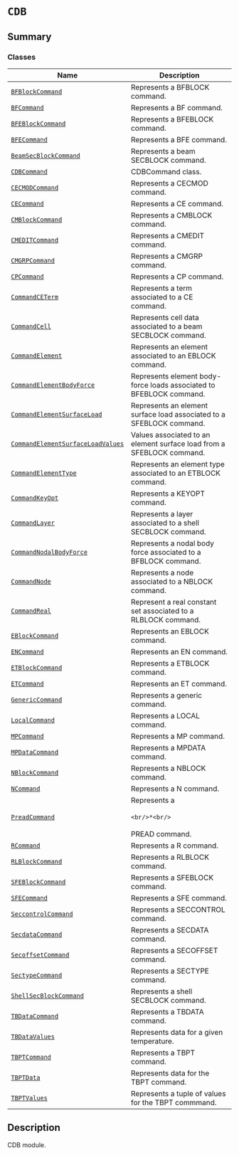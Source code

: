 # `CDB`

<a id="summary"></a>

## Summary

### Classes

| Name | Description |
|----------------------------------------------------------------------------------------------------------------------------------------------------------------------------|-----------------------------------------------------------------------|
| [`BFBlockCommand`](BFBlockCommand.md#ansys.mechanical.stubs.v241.Ansys.ACT.Automation.Mechanical.FE.CDB.BFBlockCommand)                                                    | Represents a BFBLOCK command.                                         |
| [`BFCommand`](BFCommand.md#ansys.mechanical.stubs.v241.Ansys.ACT.Automation.Mechanical.FE.CDB.BFCommand)                                                                   | Represents a BF command.                                              |
| [`BFEBlockCommand`](BFEBlockCommand.md#ansys.mechanical.stubs.v241.Ansys.ACT.Automation.Mechanical.FE.CDB.BFEBlockCommand)                                                 | Represents a BFEBLOCK command.                                        |
| [`BFECommand`](BFECommand.md#ansys.mechanical.stubs.v241.Ansys.ACT.Automation.Mechanical.FE.CDB.BFECommand)                                                                | Represents a BFE command.                                             |
| [`BeamSecBlockCommand`](BeamSecBlockCommand.md#ansys.mechanical.stubs.v241.Ansys.ACT.Automation.Mechanical.FE.CDB.BeamSecBlockCommand)                                     | Represents a beam SECBLOCK command.                                   |
| [`CDBCommand`](CDBCommand.md#ansys.mechanical.stubs.v241.Ansys.ACT.Automation.Mechanical.FE.CDB.CDBCommand)                                                                | CDBCommand class.                                                     |
| [`CECMODCommand`](CECMODCommand.md#ansys.mechanical.stubs.v241.Ansys.ACT.Automation.Mechanical.FE.CDB.CECMODCommand)                                                       | Represents a CECMOD command.                                          |
| [`CECommand`](CECommand.md#ansys.mechanical.stubs.v241.Ansys.ACT.Automation.Mechanical.FE.CDB.CECommand)                                                                   | Represents a CE command.                                              |
| [`CMBlockCommand`](CMBlockCommand.md#ansys.mechanical.stubs.v241.Ansys.ACT.Automation.Mechanical.FE.CDB.CMBlockCommand)                                                    | Represents a CMBLOCK command.                                         |
| [`CMEDITCommand`](CMEDITCommand.md#ansys.mechanical.stubs.v241.Ansys.ACT.Automation.Mechanical.FE.CDB.CMEDITCommand)                                                       | Represents a CMEDIT command.                                          |
| [`CMGRPCommand`](CMGRPCommand.md#ansys.mechanical.stubs.v241.Ansys.ACT.Automation.Mechanical.FE.CDB.CMGRPCommand)                                                          | Represents a CMGRP command.                                           |
| [`CPCommand`](CPCommand.md#ansys.mechanical.stubs.v241.Ansys.ACT.Automation.Mechanical.FE.CDB.CPCommand)                                                                   | Represents a CP command.                                              |
| [`CommandCETerm`](CommandCETerm.md#ansys.mechanical.stubs.v241.Ansys.ACT.Automation.Mechanical.FE.CDB.CommandCETerm)                                                       | Represents a term associated to a CE command.                         |
| [`CommandCell`](CommandCell.md#ansys.mechanical.stubs.v241.Ansys.ACT.Automation.Mechanical.FE.CDB.CommandCell)                                                             | Represents cell data associated to a beam SECBLOCK command.           |
| [`CommandElement`](CommandElement.md#ansys.mechanical.stubs.v241.Ansys.ACT.Automation.Mechanical.FE.CDB.CommandElement)                                                    | Represents an element associated to an EBLOCK command.                |
| [`CommandElementBodyForce`](CommandElementBodyForce.md#ansys.mechanical.stubs.v241.Ansys.ACT.Automation.Mechanical.FE.CDB.CommandElementBodyForce)                         | Represents element body-force loads associated to BFEBLOCK command.   |
| [`CommandElementSurfaceLoad`](CommandElementSurfaceLoad.md#ansys.mechanical.stubs.v241.Ansys.ACT.Automation.Mechanical.FE.CDB.CommandElementSurfaceLoad)                   | Represents an element surface load associated to a SFEBLOCK command.  |
| [`CommandElementSurfaceLoadValues`](CommandElementSurfaceLoadValues.md#ansys.mechanical.stubs.v241.Ansys.ACT.Automation.Mechanical.FE.CDB.CommandElementSurfaceLoadValues) | Values associated to an element surface load from a SFEBLOCK command. |
| [`CommandElementType`](CommandElementType.md#ansys.mechanical.stubs.v241.Ansys.ACT.Automation.Mechanical.FE.CDB.CommandElementType)                                        | Represents an element type associated to an ETBLOCK command.          |
| [`CommandKeyOpt`](CommandKeyOpt.md#ansys.mechanical.stubs.v241.Ansys.ACT.Automation.Mechanical.FE.CDB.CommandKeyOpt)                                                       | Represents a KEYOPT command.                                          |
| [`CommandLayer`](CommandLayer.md#ansys.mechanical.stubs.v241.Ansys.ACT.Automation.Mechanical.FE.CDB.CommandLayer)                                                          | Represents a layer associated to a shell SECBLOCK command.            |
| [`CommandNodalBodyForce`](CommandNodalBodyForce.md#ansys.mechanical.stubs.v241.Ansys.ACT.Automation.Mechanical.FE.CDB.CommandNodalBodyForce)                               | Represents a nodal body force associated to a BFBLOCK command.        |
| [`CommandNode`](CommandNode.md#ansys.mechanical.stubs.v241.Ansys.ACT.Automation.Mechanical.FE.CDB.CommandNode)                                                             | Represents a node associated to a NBLOCK command.                     |
| [`CommandReal`](CommandReal.md#ansys.mechanical.stubs.v241.Ansys.ACT.Automation.Mechanical.FE.CDB.CommandReal)                                                             | Represent a real constant set associated to a RLBLOCK command.        |
| [`EBlockCommand`](EBlockCommand.md#ansys.mechanical.stubs.v241.Ansys.ACT.Automation.Mechanical.FE.CDB.EBlockCommand)                                                       | Represents an EBLOCK command.                                         |
| [`ENCommand`](ENCommand.md#ansys.mechanical.stubs.v241.Ansys.ACT.Automation.Mechanical.FE.CDB.ENCommand)                                                                   | Represents an EN command.                                             |
| [`ETBlockCommand`](ETBlockCommand.md#ansys.mechanical.stubs.v241.Ansys.ACT.Automation.Mechanical.FE.CDB.ETBlockCommand)                                                    | Represents a ETBLOCK command.                                         |
| [`ETCommand`](ETCommand.md#ansys.mechanical.stubs.v241.Ansys.ACT.Automation.Mechanical.FE.CDB.ETCommand)                                                                   | Represents an ET command.                                             |
| [`GenericCommand`](GenericCommand.md#ansys.mechanical.stubs.v241.Ansys.ACT.Automation.Mechanical.FE.CDB.GenericCommand)                                                    | Represents a generic command.                                         |
| [`LocalCommand`](LocalCommand.md#ansys.mechanical.stubs.v241.Ansys.ACT.Automation.Mechanical.FE.CDB.LocalCommand)                                                          | Represents a LOCAL command.                                           |
| [`MPCommand`](MPCommand.md#ansys.mechanical.stubs.v241.Ansys.ACT.Automation.Mechanical.FE.CDB.MPCommand)                                                                   | Represents a MP command.                                              |
| [`MPDataCommand`](MPDataCommand.md#ansys.mechanical.stubs.v241.Ansys.ACT.Automation.Mechanical.FE.CDB.MPDataCommand)                                                       | Represents a MPDATA command.                                          |
| [`NBlockCommand`](NBlockCommand.md#ansys.mechanical.stubs.v241.Ansys.ACT.Automation.Mechanical.FE.CDB.NBlockCommand)                                                       | Represents a NBLOCK command.                                          |
| [`NCommand`](NCommand.md#ansys.mechanical.stubs.v241.Ansys.ACT.Automation.Mechanical.FE.CDB.NCommand)                                                                      | Represents a N command.                                               |
| [`PreadCommand`](PreadCommand.md#ansys.mechanical.stubs.v241.Ansys.ACT.Automation.Mechanical.FE.CDB.PreadCommand)                                                          | Represents a <br/><br/>```<br/>*<br/>```<br/><br/>PREAD command.      |
| [`RCommand`](RCommand.md#ansys.mechanical.stubs.v241.Ansys.ACT.Automation.Mechanical.FE.CDB.RCommand)                                                                      | Represents a R command.                                               |
| [`RLBlockCommand`](RLBlockCommand.md#ansys.mechanical.stubs.v241.Ansys.ACT.Automation.Mechanical.FE.CDB.RLBlockCommand)                                                    | Represents a RLBLOCK command.                                         |
| [`SFEBlockCommand`](SFEBlockCommand.md#ansys.mechanical.stubs.v241.Ansys.ACT.Automation.Mechanical.FE.CDB.SFEBlockCommand)                                                 | Represents a SFEBLOCK command.                                        |
| [`SFECommand`](SFECommand.md#ansys.mechanical.stubs.v241.Ansys.ACT.Automation.Mechanical.FE.CDB.SFECommand)                                                                | Represents a SFE command.                                             |
| [`SeccontrolCommand`](SeccontrolCommand.md#ansys.mechanical.stubs.v241.Ansys.ACT.Automation.Mechanical.FE.CDB.SeccontrolCommand)                                           | Represents a SECCONTROL command.                                      |
| [`SecdataCommand`](SecdataCommand.md#ansys.mechanical.stubs.v241.Ansys.ACT.Automation.Mechanical.FE.CDB.SecdataCommand)                                                    | Represents a SECDATA command.                                         |
| [`SecoffsetCommand`](SecoffsetCommand.md#ansys.mechanical.stubs.v241.Ansys.ACT.Automation.Mechanical.FE.CDB.SecoffsetCommand)                                              | Represents a SECOFFSET command.                                       |
| [`SectypeCommand`](SectypeCommand.md#ansys.mechanical.stubs.v241.Ansys.ACT.Automation.Mechanical.FE.CDB.SectypeCommand)                                                    | Represents a SECTYPE command.                                         |
| [`ShellSecBlockCommand`](ShellSecBlockCommand.md#ansys.mechanical.stubs.v241.Ansys.ACT.Automation.Mechanical.FE.CDB.ShellSecBlockCommand)                                  | Represents a shell SECBLOCK command.                                  |
| [`TBDataCommand`](TBDataCommand.md#ansys.mechanical.stubs.v241.Ansys.ACT.Automation.Mechanical.FE.CDB.TBDataCommand)                                                       | Represents a TBDATA command.                                          |
| [`TBDataValues`](TBDataValues.md#ansys.mechanical.stubs.v241.Ansys.ACT.Automation.Mechanical.FE.CDB.TBDataValues)                                                          | Represents data for a given temperature.                              |
| [`TBPTCommand`](TBPTCommand.md#ansys.mechanical.stubs.v241.Ansys.ACT.Automation.Mechanical.FE.CDB.TBPTCommand)                                                             | Represents a TBPT command.                                            |
| [`TBPTData`](TBPTData.md#ansys.mechanical.stubs.v241.Ansys.ACT.Automation.Mechanical.FE.CDB.TBPTData)                                                                      | Represents data for the TBPT command.                                 |
| [`TBPTValues`](TBPTValues.md#ansys.mechanical.stubs.v241.Ansys.ACT.Automation.Mechanical.FE.CDB.TBPTValues)                                                                | Represents a tuple of values for the TBPT commmand.                   |

<a id="description"></a>

## Description

CDB module.

<!-- !! processed by numpydoc !! -->

